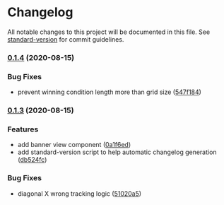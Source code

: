 # Changelog

All notable changes to this project will be documented in this file. See [standard-version](https://github.com/conventional-changelog/standard-version) for commit guidelines.

### [0.1.4](https://github.com/tonywei92/react-tictactoe/compare/v0.1.3...v0.1.4) (2020-08-15)


### Bug Fixes

* prevent winning condition length more than grid size ([547f184](https://github.com/tonywei92/react-tictactoe/commit/547f1842418396d479a563d822a97100a6721913))

### [0.1.3](https://github.com/tonywei92/react-tictactoe/compare/v0.1.1...v0.1.3) (2020-08-15)


### Features

* add banner view component ([0a1f6ed](https://github.com/tonywei92/react-tictactoe/commit/0a1f6ed2c5cae735345af4af361b04c92a2f872e))
* add standard-version script to help automatic changelog generation ([db524fc](https://github.com/tonywei92/react-tictactoe/commit/db524fcffd7228552f6f0a67a5e065ff9383fdb4))


### Bug Fixes

* diagonal X wrong tracking logic ([51020a5](https://github.com/tonywei92/react-tictactoe/commit/51020a5b5d47892e8a3406f071913ebe69675c21))
